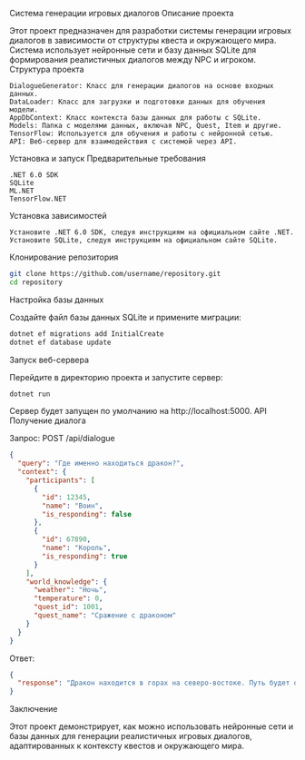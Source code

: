 Система генерации игровых диалогов
Описание проекта

Этот проект предназначен для разработки системы генерации игровых диалогов в зависимости от структуры квеста и окружающего мира. Система использует нейронные сети и базу данных SQLite для формирования реалистичных диалогов между NPC и игроком.
Структура проекта

    DialogueGenerator: Класс для генерации диалогов на основе входных данных.
    DataLoader: Класс для загрузки и подготовки данных для обучения модели.
    AppDbContext: Класс контекста базы данных для работы с SQLite.
    Models: Папка с моделями данных, включая NPC, Quest, Item и другие.
    TensorFlow: Используется для обучения и работы с нейронной сетью.
    API: Веб-сервер для взаимодействия с системой через API.

Установка и запуск
Предварительные требования

    .NET 6.0 SDK
    SQLite
    ML.NET
    TensorFlow.NET

Установка зависимостей

    Установите .NET 6.0 SDK, следуя инструкциям на официальном сайте .NET.
    Установите SQLite, следуя инструкциям на официальном сайте SQLite.

Клонирование репозитория
```bash
git clone https://github.com/username/repository.git
cd repository
```
Настройка базы данных

Создайте файл базы данных SQLite и примените миграции:
```bash
dotnet ef migrations add InitialCreate
dotnet ef database update
```
Запуск веб-сервера

Перейдите в директорию проекта и запустите сервер:
```bash
dotnet run
```
Сервер будет запущен по умолчанию на http://localhost:5000.
API
Получение диалога

Запрос:
POST /api/dialogue
```json
{
  "query": "Где именно находиться дракон?",
  "context": {
    "participants": [
      {
        "id": 12345,
        "name": "Воин",
        "is_responding": false
      },
      {
        "id": 67890,
        "name": "Король",
        "is_responding": true
      }
    ],
    "world_knowledge": {
      "weather": "Ночь",
      "temperature": 0,
      "quest_id": 1001,
      "quest_name": "Сражение с драконом"
    }
  }
}
```
Ответ:
```json
{
  "response": "Дракон находится в горах на северо-востоке. Путь будет опасен ночью, будьте осторожны."
}
```
Заключение

Этот проект демонстрирует, как можно использовать нейронные сети и базы данных для генерации реалистичных игровых диалогов, адаптированных к контексту квестов и окружающего мира.
